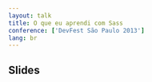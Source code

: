 ```yaml
---
layout: talk
title: O que eu aprendi com Sass
conference: ['DevFest São Paulo 2013']
lang: br
---
```


## Slides

<script async class="speakerdeck-embed" data-id="2cc26130a34d01311a734eb53c3a6292" data-ratio="1.33333333333333" src="//speakerdeck.com/assets/embed.js"></script>
